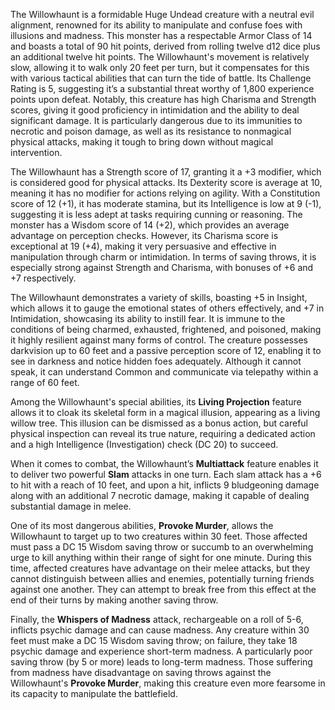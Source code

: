 The Willowhaunt is a formidable Huge Undead creature with a neutral evil alignment, renowned for its ability to manipulate and confuse foes with illusions and madness. This monster has a respectable Armor Class of 14 and boasts a total of 90 hit points, derived from rolling twelve d12 dice plus an additional twelve hit points. The Willowhaunt's movement is relatively slow, allowing it to walk only 20 feet per turn, but it compensates for this with various tactical abilities that can turn the tide of battle. Its Challenge Rating is 5, suggesting it’s a substantial threat worthy of 1,800 experience points upon defeat. Notably, this creature has high Charisma and Strength scores, giving it good proficiency in intimidation and the ability to deal significant damage. It is particularly dangerous due to its immunities to necrotic and poison damage, as well as its resistance to nonmagical physical attacks, making it tough to bring down without magical intervention.

The Willowhaunt has a Strength score of 17, granting it a +3 modifier, which is considered good for physical attacks. Its Dexterity score is average at 10, meaning it has no modifier for actions relying on agility. With a Constitution score of 12 (+1), it has moderate stamina, but its Intelligence is low at 9 (-1), suggesting it is less adept at tasks requiring cunning or reasoning. The monster has a Wisdom score of 14 (+2), which provides an average advantage on perception checks. However, its Charisma score is exceptional at 19 (+4), making it very persuasive and effective in manipulation through charm or intimidation. In terms of saving throws, it is especially strong against Strength and Charisma, with bonuses of +6 and +7 respectively.

The Willowhaunt demonstrates a variety of skills, boasting +5 in Insight, which allows it to gauge the emotional states of others effectively, and +7 in Intimidation, showcasing its ability to instill fear. It is immune to the conditions of being charmed, exhausted, frightened, and poisoned, making it highly resilient against many forms of control. The creature possesses darkvision up to 60 feet and a passive perception score of 12, enabling it to see in darkness and notice hidden foes adequately. Although it cannot speak, it can understand Common and communicate via telepathy within a range of 60 feet.

Among the Willowhaunt's special abilities, its **Living Projection** feature allows it to cloak its skeletal form in a magical illusion, appearing as a living willow tree. This illusion can be dismissed as a bonus action, but careful physical inspection can reveal its true nature, requiring a dedicated action and a high Intelligence (Investigation) check (DC 20) to succeed.

When it comes to combat, the Willowhaunt’s **Multiattack** feature enables it to deliver two powerful **Slam** attacks in one turn. Each slam attack has a +6 to hit with a reach of 10 feet, and upon a hit, inflicts 9 bludgeoning damage along with an additional 7 necrotic damage, making it capable of dealing substantial damage in melee.

One of its most dangerous abilities, **Provoke Murder**, allows the Willowhaunt to target up to two creatures within 30 feet. Those affected must pass a DC 15 Wisdom saving throw or succumb to an overwhelming urge to kill anything within their range of sight for one minute. During this time, affected creatures have advantage on their melee attacks, but they cannot distinguish between allies and enemies, potentially turning friends against one another. They can attempt to break free from this effect at the end of their turns by making another saving throw.

Finally, the **Whispers of Madness** attack, rechargeable on a roll of 5-6, inflicts psychic damage and can cause madness. Any creature within 30 feet must make a DC 15 Wisdom saving throw; on failure, they take 18 psychic damage and experience short-term madness. A particularly poor saving throw (by 5 or more) leads to long-term madness. Those suffering from madness have disadvantage on saving throws against the Willowhaunt's **Provoke Murder**, making this creature even more fearsome in its capacity to manipulate the battlefield.